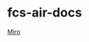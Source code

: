 # fcs-air-docs

[Miro](https://vk.com/away.php?to=https%3A%2F%2Fmiro.com%2Fapp%2Fboard%2FuXjVOFOFkrU%3D%2F%3Finvite_link_id%3D556007123076&cc_key=)

